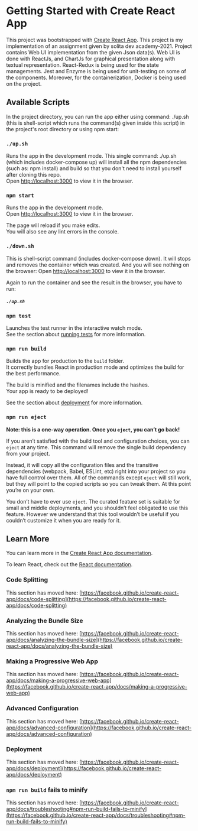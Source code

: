 # Getting Started with Create React App

This project was bootstrapped with [Create React App](https://github.com/facebook/create-react-app). This project is my implementation of an assignment given by solita dev academy-2021. Project contains Web UI implementation from the given Json data(s). Web UI is done with ReactJs, and ChartJs for graphical presentation along with textual representation. React-Redux is being used for the state managements. Jest and Enzyme is being used for unit-testing on some of the components. Moreover, for the containerization, Docker is being used on the project.

<!-- ![dev-vaccine-desktop-version](https://user-images.githubusercontent.com/57314666/127071751-3bd32b5a-39ce-42ca-8889-ddae777ac8a7.png) -->


## Available Scripts

In the project directory, you can run the app either using command: ./up.sh (this is shell-script which runs the command(s) given inside this script) in the project's root directory or using npm start:

### `./up.sh`

Runs the app in the development mode. This single command: ./up.sh (which includes docker-compose up) will install all the npm dependencies (such as: npm install) and build
so that you don't need to install yourself after cloning this repo.\
Open [http://localhost:3000](http://localhost:3000) to view it in the browser.

### `npm start`

Runs the app in the development mode.\
Open [http://localhost:3000](http://localhost:3000) to view it in the browser.

The page will reload if you make edits.\
You will also see any lint errors in the console.

### `./down.sh`

This is shell-script command (includes docker-compose down). It will stops and removes the container which was created. And you will see nothing on the browser: Open [http://localhost:3000](http://localhost:3000) to view it in the browser.

Again to run the container and see the result in the browser, you have to run: 
##### `./up.sh`

### `npm test`

Launches the test runner in the interactive watch mode.\
See the section about [running tests](https://facebook.github.io/create-react-app/docs/running-tests) for more information.

### `npm run build`

Builds the app for production to the `build` folder.\
It correctly bundles React in production mode and optimizes the build for the best performance.

The build is minified and the filenames include the hashes.\
Your app is ready to be deployed!

See the section about [deployment](https://facebook.github.io/create-react-app/docs/deployment) for more information.

### `npm run eject`

**Note: this is a one-way operation. Once you `eject`, you can’t go back!**

If you aren’t satisfied with the build tool and configuration choices, you can `eject` at any time. This command will remove the single build dependency from your project.

Instead, it will copy all the configuration files and the transitive dependencies (webpack, Babel, ESLint, etc) right into your project so you have full control over them. All of the commands except `eject` will still work, but they will point to the copied scripts so you can tweak them. At this point you’re on your own.

You don’t have to ever use `eject`. The curated feature set is suitable for small and middle deployments, and you shouldn’t feel obligated to use this feature. However we understand that this tool wouldn’t be useful if you couldn’t customize it when you are ready for it.

## Learn More

You can learn more in the [Create React App documentation](https://facebook.github.io/create-react-app/docs/getting-started).

To learn React, check out the [React documentation](https://reactjs.org/).

### Code Splitting

This section has moved here: [https://facebook.github.io/create-react-app/docs/code-splitting](https://facebook.github.io/create-react-app/docs/code-splitting)

### Analyzing the Bundle Size

This section has moved here: [https://facebook.github.io/create-react-app/docs/analyzing-the-bundle-size](https://facebook.github.io/create-react-app/docs/analyzing-the-bundle-size)

### Making a Progressive Web App

This section has moved here: [https://facebook.github.io/create-react-app/docs/making-a-progressive-web-app](https://facebook.github.io/create-react-app/docs/making-a-progressive-web-app)

### Advanced Configuration

This section has moved here: [https://facebook.github.io/create-react-app/docs/advanced-configuration](https://facebook.github.io/create-react-app/docs/advanced-configuration)

### Deployment

This section has moved here: [https://facebook.github.io/create-react-app/docs/deployment](https://facebook.github.io/create-react-app/docs/deployment)

### `npm run build` fails to minify

This section has moved here: [https://facebook.github.io/create-react-app/docs/troubleshooting#npm-run-build-fails-to-minify](https://facebook.github.io/create-react-app/docs/troubleshooting#npm-run-build-fails-to-minify)
